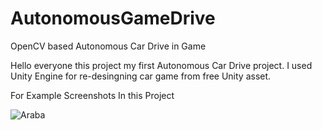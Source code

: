 # AutonomousGameDrive
OpenCV based Autonomous Car Drive in Game


Hello everyone this project my first  Autonomous Car Drive project.
I used Unity Engine for re-desingning car game from free Unity asset.

For Example Screenshots In this Project

![Araba](https://user-images.githubusercontent.com/40118146/112656570-96085600-8e62-11eb-8ff5-6c1cb4e4da98.JPG)
